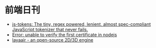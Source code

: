 # 前端日刊

* [js-tokens: The tiny, regex powered, lenient, almost spec-compliant JavaScript tokenizer that never fails.](https://github.com/lydell/js-tokens#readme)
* [Error: unable to verify the first certificate in nodejs](https://stackoverflow.com/questions/31673587/error-unable-to-verify-the-first-certificate-in-nodejs)
* [layaair - an open-source 2D/3D engine](https://github.com/layabox/layaair)
